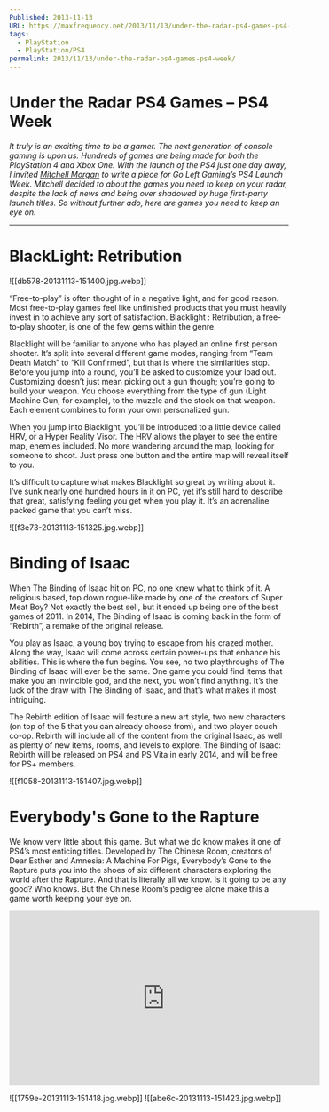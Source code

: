 ```yaml
---
Published: 2013-11-13
URL: https://maxfrequency.net/2013/11/13/under-the-radar-ps4-games-ps4-week/
tags:
  - PlayStation
  - PlayStation/PS4
permalink: 2013/11/13/under-the-radar-ps4-games-ps4-week/
---
```

# Under the Radar PS4 Games – PS4 Week

*It truly is an exciting time to be a gamer. The next generation of console gaming is upon us. Hundreds of games are being made for both the PlayStation 4 and Xbox One. With the launch of the PS4 just one day away, I invited [Mitchell Morgan](https://twitter.com/mdawg2438) to write a piece for Go Left Gaming’s PS4 Launch Week. Mitchell decided to about the games you need to keep on your radar, despite the lack of news and being over shadowed by huge first-party launch titles. So without further ado, here are games you need to keep an eye on.*

---
# BlackLight: Retribution

![[db578-20131113-151400.jpg.webp]]

“Free-to-play” is often thought of in a negative light, and for good reason. Most free-to-play games feel like unfinished products that you must heavily invest in to achieve any sort of satisfaction. Blacklight : Retribution, a free-to-play shooter, is one of the few gems within the genre.

Blacklight will be familiar to anyone who has played an online first person shooter. It’s split into several different game modes, ranging from “Team Death Match” to “Kill Confirmed”, but that is where the similarities stop. Before you jump into a round, you’ll be asked to customize your load out. Customizing doesn’t just mean picking out a gun though; you’re going to build your weapon. You choose everything from the type of gun (Light Machine Gun, for example), to the muzzle and the stock on that weapon. Each element combines to form your own personalized gun.

When you jump into Blacklight, you’ll be introduced to a little device called HRV, or a Hyper Reality Visor. The HRV allows the player to see the entire map, enemies included. No more wandering around the map, looking for someone to shoot. Just press one button and the entire map will reveal itself to you.

It’s difficult to capture what makes Blacklight so great by writing about it. I’ve sunk nearly one hundred hours in it on PC, yet it’s still hard to describe that great, satisfying feeling you get when you play it. It’s an adrenaline packed game that you can’t miss.

![[f3e73-20131113-151325.jpg.webp]]

# Binding of Isaac

When The Binding of Isaac hit on PC, no one knew what to think of it. A religious based, top down rogue-like made by one of the creators of Super Meat Boy? Not exactly the best sell, but it ended up being one of the best games of 2011. In 2014, The Binding of Isaac is coming back in the form of “Rebirth”, a remake of the original release.

You play as Isaac, a young boy trying to escape from his crazed mother. Along the way, Isaac will come across certain power-ups that enhance his abilities. This is where the fun begins. You see, no two playthroughs of The Binding of Isaac will ever be the same. One game you could find items that make you an invincible god, and the next, you won’t find anything. It’s the luck of the draw with The Binding of Isaac, and that’s what makes it most intriguing.

The Rebirth edition of Isaac will feature a new art style, two new characters (on top of the 5 that you can already choose from), and two player couch co-op. Rebirth will include all of the content from the original Isaac, as well as plenty of new items, rooms, and levels to explore. The Binding of Isaac: Rebirth will be released on PS4 and PS Vita in early 2014, and will be free for PS+ members.

![[f1058-20131113-151407.jpg.webp]]

# Everybody's Gone to the Rapture

We know very little about this game. But what we do know makes it one of PS4’s most enticing titles. Developed by The Chinese Room, creators of Dear Esther and Amnesia: A Machine For Pigs, Everybody’s Gone to the Rapture puts you into the shoes of six different characters exploring the world after the Rapture. And that is literally all we know. Is it going to be any good? Who knows. But the Chinese Room’s pedigree alone make this a game worth keeping your eye on.

<div class=iframe-container>
<iframe width="560" height="315" src="https://www.youtube-nocookie.com/embed/f3PG7k6vyyY?si=LIeiySADlR12j72S" title="YouTube video player" frameborder="0" allow="accelerometer; autoplay; clipboard-write; encrypted-media; gyroscope; picture-in-picture; web-share" allowfullscreen></iframe>
</div>

![[1759e-20131113-151418.jpg.webp]]
![[abe6c-20131113-151423.jpg.webp]]

